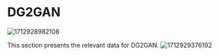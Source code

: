 # DG2GAN


![1712928982108](https://github.com/AKAJLOONG/DG2GAN/assets/81508088/3950c46e-e6b7-400a-92c2-654fdd371517)


This section presents the relevant data for DG2GAN.
![1712929376192](https://github.com/AKAJLOONG/DG2GAN/assets/81508088/74d3ca5c-34ca-4509-bbdd-659212ed9240)


